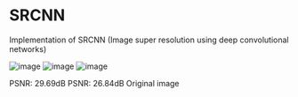 # SRCNN
Implementation of SRCNN (Image super resolution using deep convolutional networks)

<SRCNN>            <SRGAN>       <ORIGINAL>
![image](https://github.com/kimhyeonejun/SRCNN/assets/103301952/b46db0b4-b790-4c23-ba51-2adc09057ba4)
![image](https://github.com/kimhyeonejun/SRCNN/assets/103301952/04147c3f-9b8e-4d9d-86a2-e086ce80ee10)
![image](https://github.com/kimhyeonejun/SRCNN/assets/103301952/6d2d15d0-9c70-456c-95f5-5929ccfef377)

PSNR: 29.69dB     PSNR: 26.84dB    Original image
